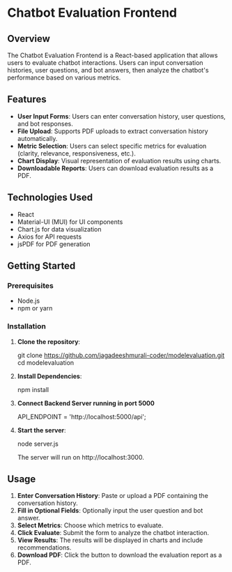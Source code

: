 # Chatbot Evaluation Frontend

## Overview

The Chatbot Evaluation Frontend is a React-based application that allows users to evaluate chatbot interactions. Users can input conversation histories, user questions, and bot answers, then analyze the chatbot's performance based on various metrics.

## Features

- **User Input Forms**: Users can enter conversation history, user questions, and bot responses.
- **File Upload**: Supports PDF uploads to extract conversation history automatically.
- **Metric Selection**: Users can select specific metrics for evaluation (clarity, relevance, responsiveness, etc.).
- **Chart Display**: Visual representation of evaluation results using charts.
- **Downloadable Reports**: Users can download evaluation results as a PDF.

## Technologies Used

- React
- Material-UI (MUI) for UI components
- Chart.js for data visualization
- Axios for API requests
- jsPDF for PDF generation

## Getting Started

### Prerequisites

- Node.js
- npm or yarn

### Installation

1. **Clone the repository**:

   git clone https://github.com/jagadeeshmurali-coder/modelevaluation.git
   cd modelevaluation

2. **Install Dependencies**:

    npm install

3. **Connect Backend Server running in port 5000**

    API_ENDPOINT = 'http://localhost:5000/api';

3. **Start the server**:

     node server.js     

    The server will run on http://localhost:3000.   

## Usage

1. **Enter Conversation History**: Paste or upload a PDF containing the conversation history.
2. **Fill in Optional Fields**: Optionally input the user question and bot answer.
3. **Select Metrics**: Choose which metrics to evaluate.
4. **Click Evaluate**: Submit the form to analyze the chatbot interaction.
5. **View Results**: The results will be displayed in charts and include recommendations.
6. **Download PDF**: Click the button to download the evaluation report as a PDF.

